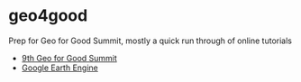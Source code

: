 # geo4good
Prep for Geo for Good Summit, mostly a quick run through of online tutorials

* [9th Geo for Good Summit](https://earthoutreachonair.withgoogle.com/events/geoforgood20)
* [Google Earth Engine](https://earthengine.google.com/)
